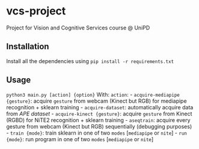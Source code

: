# vcs-project
Project for Vision and Cognitive Services course @ UniPD

## Installation

Install all the dependencies using `pip install -r requirements.txt`

## Usage

`python3 main.py [action] {option}`
With:
`action`:
    - `acquire-mediapipe {gesture}`: acquire `gesture` from webcam (Kinect but RGB) for mediapipe recognition + sklearn training
    - `acquire-dataset`: automatically acquire data from *APE dataset*
    - `acquire-kinect {gesture}`: acquire `gesture` from Kinect (RGBD) for NiTE2 recognition + sklearn training
    - `aseqtrain`: acquire every gesture from webcam (Kinect but RGB) sequentially (debugging purposes)
    - `train {mode}`: train sklearn in one of two `modes` [`mediapipe` or `nite`]
    - `run {mode}`: run program in one of two `modes` [`mediapipe` or `nite`]